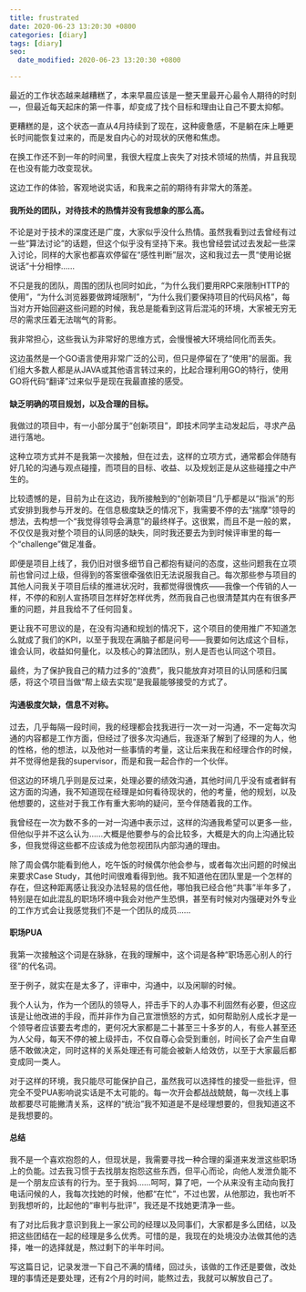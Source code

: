 ```yaml
---
title: frustrated
date: 2020-06-23 13:20:30 +0800
categories: [diary]
tags: [diary]
seo:
  date_modified: 2020-06-23 13:20:30 +0800

---
```


最近的工作状态越来越糟糕了，本来早晨应该是一整天里最开心最令人期待的时刻—，但最近每天起床的第一件事，却变成了找个目标和理由让自己不要太抑郁。

更糟糕的是，这个状态一直从4月持续到了现在，这种疲惫感，不是躺在床上睡更长时间能恢复过来的，而是发自内心的对现状的厌倦和焦虑。

在换工作还不到一年的时间里，我很大程度上丧失了对技术领域的热情，并且我现在也没有能力改变现状。

这边工作的体验，客观地说实话，和我来之前的期待有非常大的落差。

#### 我所处的团队，对待技术的热情并没有我想象的那么高。

不论是对于技术的深度还是广度，大家似乎没什么热情。虽然我看到过去曾经有过一些“算法讨论”的话题，但这个似乎没有坚持下来。我也曾经尝试过去发起一些深入讨论，同样的大家也都喜欢停留在“感性判断”层次，这和我过去一贯“使用论据说话”十分相悖……

不只是我的团队，周围的团队也同时如此，“为什么我们要用RPC来限制HTTP的使用”，“为什么浏览器要做跨域限制”，“为什么我们要保持项目的代码风格”，每当对方开始回避这些问题的时候，我总是能看到这背后混沌的环境，大家被无穷无尽的需求压着无法喘气的背影。

我非常担心，这些我认为非常好的思维方式，会慢慢被大环境给同化而丢失。

这边虽然是一个GO语言使用非常广泛的公司，但只是停留在了“使用”的层面。我们组大多数人都是从JAVA或其他语言转过来的，比起合理利用GO的特行，使用GO将代码“翻译”过来似乎是现在我最直接的感受。

#### 缺乏明确的项目规划，以及合理的目标。

我做过的项目中，有一小部分属于“创新项目”，即技术同学主动发起后，寻求产品进行落地。

这种立项方式并不是我第一次接触，但在过去，这样的立项方式，通常都会伴随有好几轮的沟通与观点碰撞，而项目的目标、收益、以及规划正是从这些碰撞之中产生的。

比较遗憾的是，目前为止在这边，我所接触到的“创新项目“几乎都是以“指派”的形式安排到我参与开发的。在信息极度缺乏的情况下，我需要不停的去“揣摩”领导的想法，去构想一个“我觉得领导会满意”的最终样子。这很累，而且不是一般的累，不仅仅是我对整个项目的认同感的缺失，同时我还要去为到时候评审里的每一个“challenge”做足准备。

即便是项目上线了，我仍旧对很多细节自己都抱有疑问的态度，这些问题我在立项前也曾问过上级，但得到的答案很牵强依旧无法说服我自己。每次那些参与项目的其他人问我关于项目后续的推进状况时，我都觉得很愧疚——我像一个传销的人一样，不停的和别人宣扬项目怎样好怎样优秀，然而我自己也很清楚其内在有很多严重的问题，并且我给不了任何回复。

更让我不可思议的是，在没有沟通和规划的情况下，这个项目的使用推广不知道怎么就成了我们的KPI，以至于我现在满脑子都是问号——我要如何达成这个目标，谁会认同，收益如何量化，以及核心的算法团队，别人是否也认同这个项目。

最终，为了保护我自己的精力过多的“浪费”，我只能放弃对项目的认同感和归属感，将这个项目当做“帮上级去实现”是我最能够接受的方式了。

#### 沟通极度欠缺，信息不对称。

过去，几乎每隔一段时间，我的经理都会找我进行一次一对一沟通，不一定每次沟通的内容都是工作方面，但经过了很多次沟通后，我逐渐了解到了经理的为人，他的性格，他的想法，以及他对一些事情的考量，这让后来我在和经理合作的时候，并不觉得他是我的supervisor，而是和我一起合作的一个伙伴。

但这边的环境几乎则是反过来，处理必要的绩效沟通，其他时间几乎没有或者鲜有这方面的沟通，我不知道现在经理是如何看待现状的，他的考量，他的规划，以及他想要的，这些对于我工作有重大影响的疑问，至今伴随着我的工作。

我曾经在一次为数不多的一对一沟通中表示过，这样的沟通我希望可以更多一些，但他似乎并不这么认为……大概是他要参与的会比较多，大概是大的向上沟通比较多，但我觉得这些都不应该成为他忽视团队内部沟通的理由。

除了周会偶尔能看到他人，吃午饭的时候偶尔他会参与，或者每次出问题的时候出来要求Case Study，其他时间很难看得到他。我不知道他在团队里是一个怎样的存在，但这种距离感让我没办法轻易的信任他，哪怕我已经合他“共事”半年多了，特别是在如此混乱的职场环境中我会对他产生恐惧，甚至有时候对内强硬对外专业的工作方式会让我感觉我们不是一个团队的成员……

#### 职场PUA

我第一次接触这个词是在脉脉，在我的理解中，这个词是各种“职场恶心别人的行径”的代名词。

至于例子，就实在是太多了，评审中，沟通中，以及闲聊的时候。

我个人认为，作为一个团队的领导人，抨击手下的人办事不利固然有必要，但这应该是让他改进的手段，而并非作为自己宣泄愤怒的方式，如何帮助别人成长才是一个领导者应该要去考虑的，更何况大家都是二十甚至三十多岁的人，有些人甚至还为人父母，每天不停的被上级抨击，不仅自尊心会受到重创，时间长了会产生自卑感不敢做决定，同时这样的关系处理还有可能会被新人给效仿，以至于大家最后都变成同一类人。

对于这样的环境，我只能尽可能保护自己，虽然我可以选择性的接受一些批评，但完全不受PUA影响说实话是不太可能的。每一次开会都战战兢兢，每一次线上事故都要尽可能撇清关系，这样的“统治”我不知道是不是经理想要的，但我知道这不是我想要的。

#### 总结

我不是一个喜欢抱怨的人，但现状是，我需要寻找一种合理的渠道来发泄这些职场上的负能。过去我习惯于去找朋友抱怨这些东西，但平心而论，向他人发泄负能不是一个朋友应该有的行为。至于我妈……呵呵，算了吧，一个从来没有主动向我打电话问候的人，我每次找她的时候，他都“在忙”，不过也罢，从他那边，我也听不到我想听的，比起他的“审判与批评”，我还是不找她更清净一些。

有了对比后我才意识到我上一家公司的经理以及同事们，大家都是多么团结，以及把这些团结在一起的经理是多么优秀。可惜的是，我现在的处境没办法做其他的选择，唯一的选择就是，熬过剩下的半年时间。

写这篇日记，记录发泄一下自己不满的情绪，回过头，该做的工作还是要做，改处理的事情还是要处理，还有2个月的时间，能熬过去，我就可以解放自己了。
